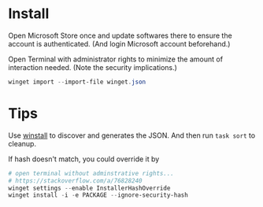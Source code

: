 # Install

Open Microsoft Store once and update softwares there to ensure the account is authenticated. (And login Microsoft account beforehand.)

Open Terminal with administrator rights to minimize the amount of interaction needed. (Note the security implications.)

```powershell
winget import --import-file winget.json
```

# Tips

Use [winstall](https://winstall.app/) to discover and generates the JSON.
And then run `task sort` to cleanup.

If hash doesn't match, you could override it by

```powershell
# open terminal without adminstrative rights...
# https://stackoverflow.com/a/76828240
winget settings --enable InstallerHashOverride
winget install -i -e PACKAGE --ignore-security-hash
```
